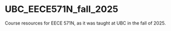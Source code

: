 # UBC_EECE571N_fall_2025
Course resources for EECE 571N, as it was taught at UBC in the fall of 2025.
